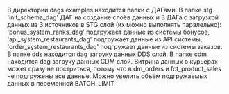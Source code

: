 В директории dags.examples находится папки с ДАГами.
В папке stg 'init_schema_dag' ДАГ на создание слоёв данных и 3 ДАГа с загрузкой данных из 3 источников в STG слой (их можно выполнять паралельно):
    'bonus_system_ranks_dag' подгружает данные из системы бонусов,
    'api_system_restaurants_dag' подгружает данные из API системы,
    'order_system_restaurants_dag' подгружает данные из системы заказов.
В папке dds находится dag загруку данных DDS слой.
В папке cdm находится dag загруку данных CDM слой.
Витрина данных о курьерах может сразу не постриться, потому что в dm_orders и fct_product_sales не подгружены все данные. Можно увелить объём подгружаемых данных в переменной BATCH_LIMIT